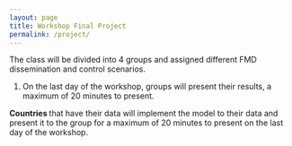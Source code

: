 ```yaml
---
layout: page
title: Workshop Final Project
permalink: /project/
---
```


The class will be divided into 4 groups and assigned different FMD dissemination and control scenarios.

<ol>
  <li> On the last day of the workshop, groups will present their results, a maximum of 20 minutes to present.</li>
</ol>

<strong>Countries  </strong>   that have their data will implement the model to their data and present it to the group for a maximum of 20 minutes to present on the last day of the workshop.
